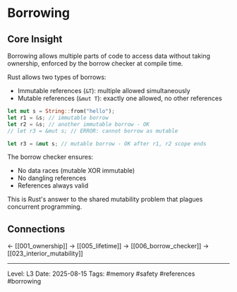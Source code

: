 # Borrowing

## Core Insight
Borrowing allows multiple parts of code to access data without taking ownership, enforced by the borrow checker at compile time.

Rust allows two types of borrows:
- Immutable references (`&T`): multiple allowed simultaneously
- Mutable references (`&mut T`): exactly one allowed, no other references

```rust
let mut s = String::from("hello");
let r1 = &s; // immutable borrow
let r2 = &s; // another immutable borrow - OK
// let r3 = &mut s; // ERROR: cannot borrow as mutable

let r3 = &mut s; // mutable borrow - OK after r1, r2 scope ends
```

The borrow checker ensures:
- No data races (mutable XOR immutable)
- No dangling references
- References always valid

This is Rust's answer to the shared mutability problem that plagues concurrent programming.

## Connections
← [[001_ownership]]
→ [[005_lifetime]]
→ [[006_borrow_checker]]
→ [[023_interior_mutability]]

---
Level: L3
Date: 2025-08-15
Tags: #memory #safety #references #borrowing